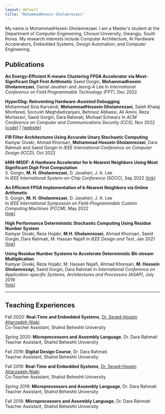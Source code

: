 ```yaml
---
layout: default
title: "MohammadHosein Gholamrezaei"
---
```


My name is MohammadHosein Gholamrezaei. I am a Master's student at the Department of Computer Engineering, Chosun University, Gwangju, South Korea. My research interests include Computer Architecture, AI Hardware Accelerators, Embedded Systems, Design Automation, and Computer Engineering.


## Publications 
**An Energy-Efficient K-means Clustering FPGA Accelerator via Most-Significant Digit First Arithmetic** 
Saeid Gorgin, **Mohammadhosein Gholamrezaei**, Danial Javaheri and Jeong-A Lee
In *International Conference on Field Programmable Technology (FPT)*, Dec 2022

**HyperDbg: Reinventing Hardware-Assisted Debugging**   
Mohammad Sina Karvandi, **MohammadHossein Gholamrezaei**, Saleh Khalaj Monfared, Soroush Meghdadizanjani, Behrooz Abbassi, Ali Amini, Reza Mortazavi, Saeid Gorgin, Dara Rahmati, Michael Schwarz
In *ACM Conference on Computer and Communications Security (CCS)*, Nov 2022   
\[[code](https://github.com/HyperDbg)\] | \[[website](https://hyperdbg.org/)\]

**FIR Filter Architectures Using Accurate Unary Stochastic Computing**  
Kamyar Givaki, Ahmad Khonsari, **Mohammad Hossein Gholamrezaei**, Dara Rahmati and Saeid Gorgin
In *IEEE International Conference on Computer Design (ICCD)*, Oct 2022   

**kNN-MSDF: A Hardware Accelerator for k-Nearest Neighbors Using Most Significant Digit First Computation**  
S. Gorgin, **M. H. Gholamrezaei**, D. Javaheri, J. A. Lee  
In *IEEE International System-on-Chip Conference (SOCC)*, Sep 2022
\[[link](https://ieeexplore.ieee.org/document/9908102)\]

**An Efficient FPGA Implementation of k-Nearest Neighbors via Online Arithmetic**  
S. Gorgin, **M. H. Gholamrezaei**, D. Javaheri, J. A. Lee  
In *IEEE International Symposium on Field-Programmable Custom Computing Machines (FCCM)*, May 2022  
\[[link](https://ieeexplore.ieee.org/document/9786165)\]

**High Performance Deterministic Stochastic Computing Using Residue Number System**  
Kamyar Givaki, Reza Hojabr, **M.H. Gholamrezaei**, Ahmad Khonsari, Saeid Gorgin, Dara Rahmati, M. Hassan Najafi
In *IEEE Design and Test*, Jan 2021  
\[[link](https://ieeexplore.ieee.org/document/9324741/)\]

**Using Residue Number Systems to Accelerate Deterministic Bit-stream Multiplication**  
 Kamyar Givaki, Reza Hojabr, M. Hassan Najafi, Ahmad Khonsari, **M. Hossein Gholamrezayi**,  Saeid Gorgin, Dara Rahmati
In *International Conference on Application-specific Systems, Architectures and Processors (ASAP)*, July 2019  
\[[link](https://ieeexplore.ieee.org/document/8825100)\]

---

## Teaching Experiences

Fall 2020: **Real-Time and Embedded Systems**, [Dr. Seyed-Hosein Attarzadeh-Niaki](http://facultymembers.sbu.ac.ir/attarzadeh/)  
Co-Teacher Assistant, Shahid Beheshti University  

Spring 2020: **Microprocessors and Assembly Language**, Dr. Dara Rahmati  
Teacher Assistant, Shahid Beheshti University

Fall 2019: **Digital Design Course**, Dr. Dara Rahmati  
Teacher Assistant, Shahid Beheshti University

Fall 2019:  **Real-Time and Embedded Systems**, [Dr. Seyed-Hosein Attarzadeh-Niaki](http://facultymembers.sbu.ac.ir/attarzadeh/)  
Co-Teacher Assistant, Shahid Beheshti University 

Spring 2019: **Microprocessors and Assembly Language**, Dr. Dara Rahmati  
Teacher Assistant, Shahid Beheshti University

Fall 2018: **Microprocessors and Assembly Language**, Dr. Dara Rahmati  
Teacher Assistant, Shahid Beheshti University

